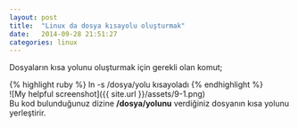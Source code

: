 ```yaml
---
layout: post
title:  "Linux da dosya kısayolu oluşturmak"
date:   2014-09-28 21:51:27
categories: linux
---
```

Dosyaların kısa yolunu oluşturmak için gerekli olan komut;


{% highlight ruby %}
ln -s /dosya/yolu      kısayoladı
{% endhighlight %}
<br>![My helpful screenshot]({{ site.url }}/assets/9-1.png)<br>
Bu kod bulunduğunuz dizine <b>/dosya/yolunu</b> verdiğiniz dosyanın kısa yolunu yerleştirir.